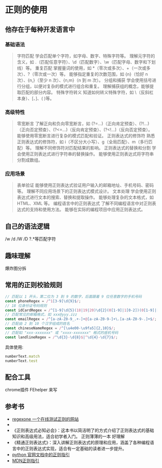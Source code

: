 # 正则的使用

## 他存在于每种开发语言中
### 基础语法
> 字符匹配
学会匹配单个字符，如字母、数字、特殊字符等。
理解元字符的含义，如 .（匹配任意字符）、\d（匹配数字）、\w（匹配字母、数字和下划线）等。
> 重复匹配
掌握量词的使用，如 *（零次或多次）、+（一次或多次）、?（零次或一次）等。
能够指定重复的次数范围，如 {n}（恰好 n 次）、{n,}（至少 n 次）、{n,m}（n 到 m 次）。
> 分组和捕获
学会使用括号进行分组，以便对复杂的模式进行组合和重复。
理解捕获组的概念，能够提取匹配的部分内容。
> 特殊字符转义
知道如何转义特殊字符，如 \（反斜杠本身）、[、]、( )等。
### 高级特性
> 零宽断言
了解正向和负向零宽断言，如 (?=...)（正向肯定预查）、(?!...)（正向否定预查）、(?<=...)（反向肯定预查）、(?<!...)（反向否定预查）。
能够使用零宽断言进行复杂的模式匹配和验证。
> 正则表达式的修饰符
熟悉正则表达式的修饰符，如 i（不区分大小写）、g（全局匹配）、m（多行匹配）等。
理解不同修饰符对匹配结果的影响。
> 正则表达式的替换和分割
学会使用正则表达式进行字符串的替换操作。
能够使用正则表达式将字符串分割成数组。
### 应用场景
> 表单验证
能够使用正则表达式验证用户输入的邮箱地址、手机号码、密码等。
理解不同应用场景下的正则表达式模式设计。
> 文本处理
学会使用正则表达式进行文本的搜索、替换和提取操作。
能够处理复杂的文本格式，如 HTML、XML 等。
编程语言中的正则表达式
了解不同编程语言中对正则表达式的支持和使用方法。
能够在实际的编程项目中应用正则表达式。



## 自己的语法逻辑
/w
/d
/W
/D
?.*等匹配字符

## 趣味理解
爆炸图分拆 

## 常用的正则校验规则

```js
// 匹配以 1 开头，第二位为 3 到 9 的数字，后面跟着 9 位任意数字的手机号码
const phoneRegex = /^1[3-9]\d{9}$/;
// 18 位身份证号码规则
const idCardRegex = /^[1-9]\d{5}(18|19|20)\d{2}(0[1-9]|1[0-2])(0[1-9]|[12]\d|3[01])\d{3}[0-9Xx]$/;
// 匹配常见的邮箱格式，如 xxx@yyy.zzz
const emailRegex = /^[a-zA-Z0-9_.+-]+@[a-zA-Z0-9-]+\.[a-zA-Z0-9-.]+$/;
// 匹配由 2 到 10 个汉字组成的姓名
const chineseNameRegex = /^[\u4e00-\u9fa5]{2,10}$/;
// 匹配如 "xxx-xxxxxxx" 或 "xxxx-xxxxxxx" 格式的座机号码
const landlineRegex = /^\d{3}-\d{8}$|^\d{4}-\d{7}$/;
```

具体使用:
```js
numberText.match 
numberText.test
```

## 配合工具
chrome插件 FEhelper 来写

## 参考书
* [regexone 一个在线测试正则的网站](https://regexone.com/)
* [](https://regexone.com/)
* 《正则表达式必知必会》：这本书以简洁明了的方式介绍了正则表达式的基础知识和高级用法，适合初学者入门。 正则薄薄的一本 好理解
* 《精通正则表达式》：深入讲解正则表达式的原理和应用，涵盖了各种编程语言中的正则表达式实现，适合有一定基础的读者进一步提升。
* [python 官网文档中的正则指引](https://docs.python.org/zh-cn/3.9/library/re.html#module-re)
* [MDN正则指引](https://developer.mozilla.org/zh-CN/docs/Web/JavaScript/Reference/Global_Objects/RegExp)
